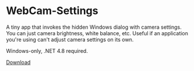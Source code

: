 # WebCam-Settings
A tiny app that invokes the hidden Windows dialog with camera settings. You can just camera brightness, white balance, etc. Useful if an application you're using can't adjust camera settings on its own.

Windows-only, .NET 4.8 required. 

[Download](https://github.com/Simon311/WebCam-Settings/blob/master/Download/WebCamSettings.exe?raw=true)

